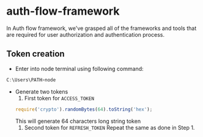 # auth-flow-framework
In Auth flow framework, we've grasped all of the frameworks and tools that are required for user authorization and authentication process.

## Token creation
* Enter into node terminal using following command:
```javascript
C:\Users\PATH>node
```
* Generate two tokens
    1. First token for `ACCESS_TOKEN`
    ```javascript
    require('crypto').randomBytes(64).toString('hex');
    ```
    This will generate 64 characters long string token
    1. Second token for `REFRESH_TOKEN`
    Repeat the same as done in Step 1.